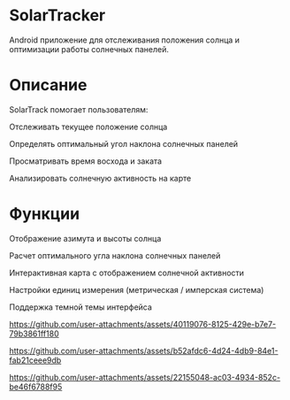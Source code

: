 # SolarTracker
Android приложение для отслеживания положения солнца и оптимизации работы солнечных панелей.

# Описание
SolarTrack помогает пользователям:

Отслеживать текущее положение солнца

Определять оптимальный угол наклона солнечных панелей

Просматривать время восхода и заката

Анализировать солнечную активность на карте

# Функции
Отображение азимута и высоты солнца

Расчет оптимального угла наклона солнечных панелей

Интерактивная карта с отображением солнечной активности

Настройки единиц измерения (метрическая / имперская система)

Поддержка темной темы интерфейса





https://github.com/user-attachments/assets/40119076-8125-429e-b7e7-79b3861ff180


https://github.com/user-attachments/assets/b52afdc6-4d24-4db9-84e1-fab21ceee9db




https://github.com/user-attachments/assets/22155048-ac03-4934-852c-be46f6788f95

